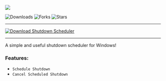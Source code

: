 <p align="left">
    <img src="https://cdn.discordapp.com/attachments/944941820373270528/1144994168096178237/image.png"
</p>
  
![Downloads](https://img.shields.io/github/downloads/Nicuse/ShutdownScheduler/total?style=flat-square&logo=github)
![Forks](https://img.shields.io/github/forks/Nicuse/ShutdownScheduler?style=flat-square&logo=github)
![Stars](https://img.shields.io/github/stars/Nicuse/ShutdownScheduler?style=flat-square&logo=github)

---

[![Download Shutdown Scheduler](https://img.shields.io/badge/Download-Shutdown%20Scheduler-Red?style=for-the-badge)](https://github.com/Nicuse/ShutdownScheduler/releases/download/v1.0.0/ShutdownScheduler.exe)

---

A simple and useful shutdown scheduler for Windows!

### Features:
* `Schedule Shutdown`
* `Cancel Scheduled Shutdown`
